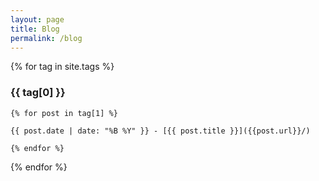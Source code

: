 ```yaml
---
layout: page
title: Blog
permalink: /blog
---
```


{% for tag in site.tags %}
<h3>{{ tag[0] }}</h3>

    {% for post in tag[1] %}
    
    {{ post.date | date: "%B %Y" }} - [{{ post.title }}]({{post.url}}/)
  
    {% endfor %}

{% endfor %}
